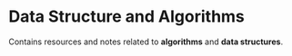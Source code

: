 # Data Structure and Algorithms

Contains resources and notes related to **algorithms** and **data structures**.